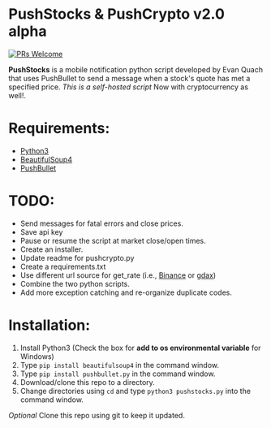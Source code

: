 # PushStocks & PushCrypto v2.0 alpha

[![PRs Welcome](https://img.shields.io/badge/PRs-welcome-brightgreen.svg?style=flat-square)](http://makeapullrequest.com)

**PushStocks** is a mobile notification python script developed by Evan Quach that uses PushBullet to send a message when a stock's quote has met a specified price. *This is a self-hosted script*
Now with cryptocurrency as well!.

# Requirements:
* [Python3](https://www.python.org)
* [BeautifulSoup4](https://www.crummy.com/software/BeautifulSoup/)
* [PushBullet](https://www.pushbullet.com)

# TODO:
* Send messages for fatal errors and close prices.
* Save api key
* Pause or resume the script at market close/open times.
* Create an installer.
* Update readme for pushcrypto.py
* Create a requirements.txt
* Use different url source for get_rate (i.e., [Binance](https://www.binance.com/tradeDetail.html?symbol=XLM_BTC) or [gdax](https://www.gdax.com/trade/BTC-USD))
* Combine the two python scripts.
* Add more exception catching and re-organize duplicate codes.

# Installation:
1) Install Python3 (Check the box for **add to os environmental variable** for Windows)
2) Type `pip install beautifulsoup4` in the command window.
3) Type `pip install pushbullet.py` in the command window.
4) Download/clone this repo to a directory.
5) Change directories using `cd` and type `python3 pushstocks.py` into the command window.

*Optional* Clone this repo using git to keep it updated.
